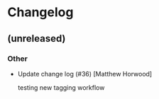 # Changelog


## (unreleased)

### Other

* Update change log (#36) [Matthew Horwood]

  testing new tagging workflow


